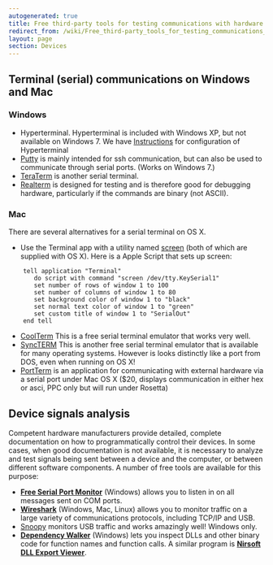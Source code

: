 ```yaml
---
autogenerated: true
title: Free third-party tools for testing communications with hardware
redirect_from: /wiki/Free_third-party_tools_for_testing_communications_with_hardware
layout: page
section: Devices
---
```



## Terminal (serial) communications on Windows and Mac

### Windows

-   Hyperterminal. Hyperterminal is included with Windows XP, but not
    available on Windows 7. We have
    [Instructions](https://valelab.ucsf.edu/~MM/MMwiki/index.php/Windows)
    for configuration of Hyperterminal
-   [Putty](http://www.chiark.greenend.org.uk/~sgtatham/putty/download.html)
    is mainly intended for ssh communication, but can also be used to
    communicate through serial ports. (Works on Windows 7.)
-   [TeraTerm](http://ttssh2.sourceforge.jp/index.html.en) is another
    serial terminal.
-   [Realterm](http://realterm.sourceforge.net/) is designed for testing
    and is therefore good for debugging hardware, particularly if the
    commands are binary (not ASCII).

### Mac

There are several alternatives for a serial terminal on OS X.

-   Use the Terminal app with a utility named
    [screen](http://hints.macworld.com/article.php?story=20061109133825654)
    (both of which are supplied with OS X). Here is a Apple Script that
    sets up screen:

```
    tell application "Terminal"
       do script with command "screen /dev/tty.KeySerial1"
       set number of rows of window 1 to 100
       set number of columns of window 1 to 80
       set background color of window 1 to "black"
       set normal text color of window 1 to "green"
       set custom title of window 1 to "SerialOut"
    end tell
```

-   [CoolTerm](http://freeware.the-meiers.org/) This is a free serial
    terminal emulator that works very well.
-   [SyncTERM](http://syncterm.bbsdev.net/) This is another free serial
    terminal emulator that is available for many operating systems.
    However is looks distinctly like a port from DOS, even when running
    on OS X!
-   [PortTerm](http://kulesh-software.com/Software/PortTerm/index.html)
    is an application for communicating with external hardware via a
    serial port under Mac OS X ($20, displays communication in either
    hex or asci, PPC only but will run under Rosetta)

## Device signals analysis

Competent hardware manufacturers provide detailed, complete
documentation on how to programmatically control their devices. In some
cases, when good documentation is not available, it is necessary to
analyze and test signals being sent between a device and the computer,
or between different software components. A number of free tools are
available for this purpose:

-   [**Free Serial Port Monitor**](http://www.serial-port-monitor.com/)
    (Windows) allows you to listen in on all messages sent on COM ports.
-   [**Wireshark**](http://www.wireshark.org/) (Windows, Mac, Linux)
    allows you to monitor traffic on a large variety of communications
    protocols, including TCP/IP and USB.
-   [Snoopy](http://www.wingmanteam.com/usbsnoopy/) monitors USB traffic
    and works amazingly well! Windows only.
-   [**Dependency Walker**](http://www.dependencywalker.com/) (Windows)
    lets you inspect DLLs and other binary code for function names and
    function calls. A similar program is [**Nirsoft DLL Export
    Viewer**](http://www.nirsoft.net/utils/dll_export_viewer.html).

